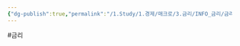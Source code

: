 ```yaml
---
{"dg-publish":true,"permalink":"/1.Study/1.경제/매크로/3.금리/INFO_금리/금리인하/","created":"2024-11-20T21:02:27.222+09:00","updated":"2025-06-03T20:07:19.771+09:00"}
---
```


#금리